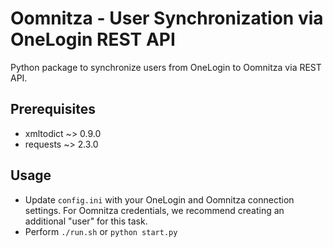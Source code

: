Oomnitza - User Synchronization via OneLogin REST API
===========================

Python package to synchronize users from OneLogin to Oomnitza via REST API.

Prerequisites
-------------
 * xmltodict ~> 0.9.0
 * requests ~> 2.3.0

Usage
-----
* Update `config.ini` with your OneLogin and Oomnitza connection settings. For Oomnitza credentials, we recommend creating an additional "user" for this task.
* Perform `./run.sh` or `python start.py`